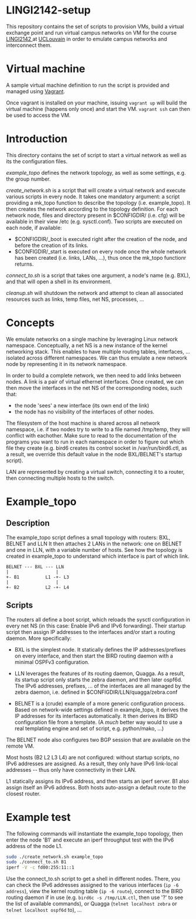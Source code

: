 # LINGI2142-setup

This repository contains the set of scripts to provision VMs, build a virtual
exchange point and run virtual campus networks on VM for the course
[LINGI2142 ](https://moodleucl.uclouvain.be/course/view.php?id=9209)
at [UCLouvain](uclouvain.be) in order to emulate campus networks and interconnect
them.

# Virtual machine

A sample virtual machine definition to run the script is provided and managed
using [Vagrant](www.vagrantup.com).

Once vagrant is installed on your machine, issuing `vagrant up` will build
the virtual machine (happens only once) and start the VM. `vagrant ssh` can then
be used to access the VM.

# Introduction

This directory contains the set of script to start a virtual network as well
as its the configuration files.

*example_topo* defines the network topology, as well as some settings, e.g. the
group number.

*create_network.sh* is a script that will create a virtual network and execute
various scripts in every node. It takes one mandatory argument: a script
providing a mk_topo function to describe the topology (i.e. example_topo).
It then creates the network according to the topology definition. For each
network node, files and directory present in $CONFIGDIR/<node name> (i.e. cfg)
will be available in their view /etc (e.g. sysctl.conf).
Two scripts are executed on each node, if available:
- $CONFIGDIR/<node name>_boot is executed right after the creation of the node,
and before the creation of its links.
- $CONFIGDIR/<node name>_start is executed on every node once the whole
network has been created (i.e. links, LANs, ...), thus once the mk_topo
functionr returns.

*connect_to.sh* is a script that takes one argument, a node's name (e.g. BXL),
and that will open a shell in its environment.

*cleanup.sh* will shutdown the network and attempt to clean all associated
resources such as links, temp files, net NS, processes, ...

# Concepts

We emulate networks on a single machine by leveraging Linux network namespace.
Conceptually, a net NS is a new instance of the kernel networking stack.
This enables to have multiple routing tables, interfaces, ... isolated across
different namespaces.
We can thus emulate a new network node by representing it in its network
namespace.

In order to build a complete network, we then need to add links between nodes.
A link is a pair of virtual ethernet interfaces. Once created, we can then
move the interfaces in the net NS of the corresponding nodes, such that:
- the node 'sees' a new interface (its own end of the link)
- the node has no visibility of the interfaces of other nodes.

The filesystem of the host machine is shared across all network namespace,
i.e. if two nodes try to write to a file named /tmp/temp, they will conflict with
eachother. Make sure to read to the documentation of the programs you want
to run in each namespace in order to figure out which file they create
(e.g. bird6 creates its control socket in /var/run/bird6.ctl, as a result,
we override this default value in the node BXL/BELNET's startup script).

LAN are represented by creating a virtual switch, connecting it to a router,
then connecting multiple hosts to the switch.

# Example_topo

## Description
The example_topo script defines a small topology with routers: BXL, BELNET and LLN
It then attaches 2 LANs in the network: one on BELNET and one in LLN, with a
variable number of hosts. See how the topology is created in example_topo to
understand which interface is part of which link.

```
BELNET --- BXL --- LLN
|                  |
+- B1          L1 -+- L3
|                  |
+- B2          L2 -+- L4
```

## Scripts

The routers all define a boot script, which reloads the sysctl configuration
in every net NS (in this case: Enable IPv6 and IPv6 forwarding). Their startup
script then assign IP addresses to the interfaces and/or start a routing daemon.
More specifically:

- BXL is the simplest node. It statically defines the IP addresses/prefixes
on every interface, and then start the BIRD routing daemon with a minimal
OSPFv3 configuration.

- LLN leverages the features of its routing daemon, Quagga. As a result, its
startup script only starts the zebra daemon, and then later ospf6d. The IPv6
addresses, prefixes, ... of the interfaces are all managed by the zebra daemon,
i.e. defined in $CONFIGDIR/LLN/quagga/zebra.conf

- BELNET is a (crude) example of a more generic configuration process. Based on
network-wide settings defined in example_topo, it derives the IP addresses
for its interfaces automatically. It then derives its BIRD configuration file
from a template. (A *much* better way would to use a real templating engine
and set of script, e.g. python/mako, ...)

The BELNET node also configures two BGP session that are available on the 
remote VM.


Most hosts (B2 L2 L3 L4) are not configured: without startup scripts, no
IPv6 addresses are assigned. As a result, they only have IPv6 link-local
addresses -- thus only have connectivity in their LAN.

L1 statically assigns its IPv6 address, and then starts an iperf server. B1
also assign itself an IPv6 address. Both hosts auto-assign a default route
to the closest router.

# Example test

The following commands will instantiate the example_topo topology,
then enter the node 'B1' and execute an iperf throughput test with the IPv6
address of the node L1.

```bash
sudo ./create_network.sh example_topo
sudo ./connect_to.sh B1
iperf -V -c fd00:255:11::1
```

Use the connect_to.sh script to get a shell in different nodes.
There, you can check the IPv6 addresses assigned to the various interfaces
(`ip -6 address`), view the kernel routing table (`ip -6 route`), connect
to the BIRD routing daemon if in use (e.g. `bird6c -s /tmp/LLN.ctl`, then
use '?' to see the list of available commands), or Quagga
(`telnet localhost zebra` or `telnet localhost ospf6d` to), ...
